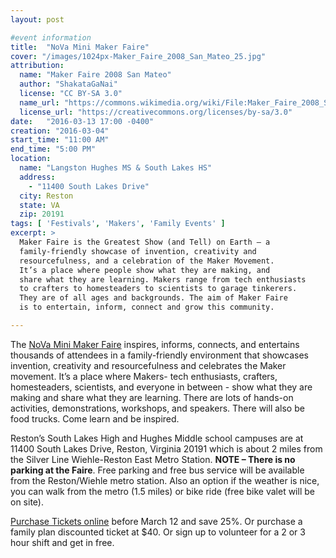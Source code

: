 ```yaml
---
layout: post

#event information
title:  "NoVa Mini Maker Faire"
cover: "/images/1024px-Maker_Faire_2008_San_Mateo_25.jpg"
attribution:
  name: "Maker Faire 2008 San Mateo"
  author: "ShakataGaNai"
  license: "CC BY-SA 3.0"
  name_url: "https://commons.wikimedia.org/wiki/File:Maker_Faire_2008_San_Mateo_25.JPG"
  license_url: "https://creativecommons.org/licenses/by-sa/3.0"
date:   "2016-03-13 17:00 -0400"
creation: "2016-03-04"
start_time: "11:00 AM"
end_time: "5:00 PM"
location:
  name: "Langston Hughes MS & South Lakes HS"
  address:
    - "11400 South Lakes Drive"
  city: Reston
  state: VA
  zip: 20191
tags: [ 'Festivals', 'Makers', 'Family Events' ]
excerpt: >
  Maker Faire is the Greatest Show (and Tell) on Earth — a
  family-friendly showcase of invention, creativity and
  resourcefulness, and a celebration of the Maker Movement.
  It’s a place where people show what they are making, and
  share what they are learning. Makers range from tech enthusiasts
  to crafters to homesteaders to scientists to garage tinkerers.
  They are of all ages and backgrounds. The aim of Maker Faire
  is to entertain, inform, connect and grow this community.

---
```


The [NoVa Mini Maker Faire](http://makerfairenova.com/)
inspires, informs, connects, and entertains
thousands of attendees in a family-friendly environment that
showcases invention, creativity and resourcefulness and celebrates
the Maker movement. It’s a place where Makers- tech enthusiasts,
crafters, homesteaders, scientists, and everyone in between - show what
they are making and share what they are learning. There are lots of
hands-on activities, demonstrations, workshops, and speakers. There
will also be food trucks. Come learn and be inspired.

Reston’s South Lakes High and Hughes Middle school campuses are at
11400 South Lakes Drive, Reston, Virginia 20191 which is about 2 miles
from the Silver Line Wiehle-Reston East Metro Station. **NOTE – There
is no parking at the Faire**. Free parking and free bus service will be
available from the Reston/Wiehle metro station. Also an option if the
weather is nice, you can walk from the metro (1.5 miles) or bike ride
(free bike valet will be on site).

[Purchase Tickets online](https://www.eventbrite.com/e/nova-mini-maker-faire-2016-tickets-19717172594) before March 12 and save 25%. Or purchase a
family plan discounted ticket at $40. Or sign up to volunteer for a 2
or 3 hour shift and get in free.
